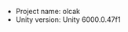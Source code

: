 <!-- UNITY CODE ASSIST INSTRUCTIONS START -->
- Project name: olcak
- Unity version: Unity 6000.0.47f1
<!-- UNITY CODE ASSIST INSTRUCTIONS END -->